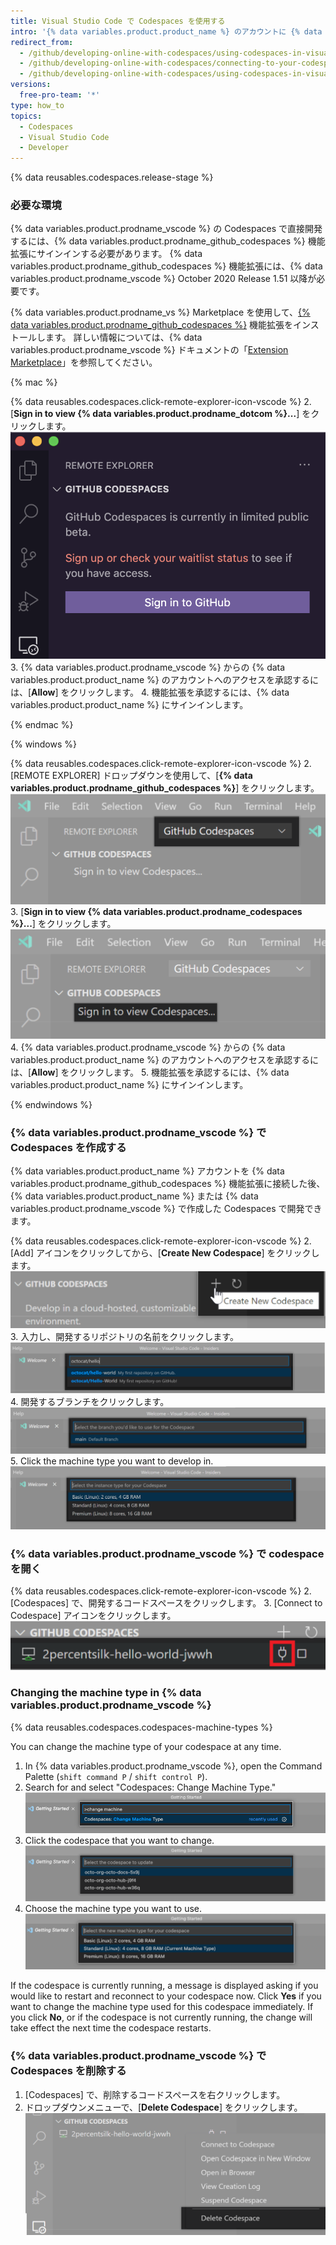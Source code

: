 ```yaml
---
title: Visual Studio Code で Codespaces を使用する
intro: '{% data variables.product.product_name %} のアカウントに {% data variables.product.prodname_github_codespaces %} 機能拡張を接続することにより、{% data variables.product.prodname_vscode %} で codespace を直接開発できます。'
redirect_from:
  - /github/developing-online-with-codespaces/using-codespaces-in-visual-studio-code
  - /github/developing-online-with-codespaces/connecting-to-your-codespace-from-visual-studio-code
  - /github/developing-online-with-codespaces/using-codespaces-in-visual-studio
versions:
  free-pro-team: '*'
type: how_to
topics:
  - Codespaces
  - Visual Studio Code
  - Developer
---
```


{% data reusables.codespaces.release-stage %}

### 必要な環境

{% data variables.product.prodname_vscode %} の Codespaces で直接開発するには、{% data variables.product.prodname_github_codespaces %} 機能拡張にサインインする必要があります。 {% data variables.product.prodname_github_codespaces %} 機能拡張には、{% data variables.product.prodname_vscode %} October 2020 Release 1.51 以降が必要です。

{% data variables.product.prodname_vs %} Marketplace を使用して、[{% data variables.product.prodname_github_codespaces %}](https://marketplace.visualstudio.com/items?itemName=GitHub.codespaces) 機能拡張をインストールします。 詳しい情報については、{% data variables.product.prodname_vscode %} ドキュメントの「[Extension Marketplace](https://code.visualstudio.com/docs/editor/extension-gallery)」を参照してください。


{% mac %}

{% data reusables.codespaces.click-remote-explorer-icon-vscode %}
2. [**Sign in to view {% data variables.product.prodname_dotcom %}...**] をクリックします。 ![[Signing in to view {% data variables.product.prodname_codespaces %}]](/assets/images/help/codespaces/sign-in-to-view-codespaces-vscode-mac.png)
3. {% data variables.product.prodname_vscode %} からの {% data variables.product.product_name %} のアカウントへのアクセスを承認するには、[**Allow**] をクリックします。
4. 機能拡張を承認するには、{% data variables.product.product_name %} にサインインします。

{% endmac %}

{% windows %}

{% data reusables.codespaces.click-remote-explorer-icon-vscode %}
2. [REMOTE EXPLORER] ドロップダウンを使用して、[**{% data variables.product.prodname_github_codespaces %}**] をクリックします。 ![{% data variables.product.prodname_codespaces %} ヘッダ](/assets/images/help/codespaces/codespaces-header-vscode.png)
3. [**Sign in to view {% data variables.product.prodname_codespaces %}...**] をクリックします。 ![[Signing in to view {% data variables.product.prodname_codespaces %}]](/assets/images/help/codespaces/sign-in-to-view-codespaces-vscode.png)
4. {% data variables.product.prodname_vscode %} からの {% data variables.product.product_name %} のアカウントへのアクセスを承認するには、[**Allow**] をクリックします。
5. 機能拡張を承認するには、{% data variables.product.product_name %} にサインインします。

{% endwindows %}

### {% data variables.product.prodname_vscode %} で Codespaces を作成する

{% data variables.product.product_name %} アカウントを {% data variables.product.prodname_github_codespaces %} 機能拡張に接続した後、{% data variables.product.product_name %} または {% data variables.product.prodname_vscode %} で作成した Codespaces で開発できます。

{% data reusables.codespaces.click-remote-explorer-icon-vscode %}
2. [Add] アイコンをクリックしてから、[**Create New Codespace**] をクリックします。 ![{% data variables.product.prodname_codespaces %} の [Create New Codespace] オプション](/assets/images/help/codespaces/create-codespace-vscode.png)
3. 入力し、開発するリポジトリの名前をクリックします。 ![新しい {% data variables.product.prodname_codespaces %} を作成するためのリポジトリを検索する](/assets/images/help/codespaces/choose-repository-vscode.png)
4. 開発するブランチをクリックします。 ![新しい {% data variables.product.prodname_codespaces %} を作成するためのブランチを検索する](/assets/images/help/codespaces/choose-branch-vscode.png)
5. Click the machine type you want to develop in. ![新しい {% data variables.product.prodname_codespaces %} のインスタンスタイプ](/assets/images/help/codespaces/choose-sku-vscode.png)
### {% data variables.product.prodname_vscode %} で codespace を開く

{% data reusables.codespaces.click-remote-explorer-icon-vscode %}
2. [Codespaces] で、開発するコードスペースをクリックします。
3. [Connect to Codespace] アイコンをクリックします。 ![{% data variables.product.prodname_vscode %} の [Connect to Codespace] アイコン](/assets/images/help/codespaces/click-connect-to-codespace-icon-vscode.png)

### Changing the machine type in {% data variables.product.prodname_vscode %}

{% data reusables.codespaces.codespaces-machine-types %}

You can change the machine type of your codespace at any time.

1. In {% data variables.product.prodname_vscode %}, open the Command Palette (`shift command P` / `shift control P`).
2. Search for and select "Codespaces: Change Machine Type." ![新しい {% data variables.product.prodname_codespaces %} を作成するためのブランチを検索する](/assets/images/help/codespaces/vscode-change-machine-type-option.png)
3. Click the codespace that you want to change. ![新しい {% data variables.product.prodname_codespaces %} を作成するためのブランチを検索する](/assets/images/help/codespaces/vscode-change-machine-choose-repo.png)
4. Choose the machine type you want to use. ![新しい {% data variables.product.prodname_codespaces %} を作成するためのブランチを検索する](/assets/images/help/codespaces/vscode-change-machine-choose-type.png)

If the codespace is currently running, a message is displayed asking if you would like to restart and reconnect to your codespace now. Click **Yes** if you want to change the machine type used for this codespace immediately. If you click **No**, or if the codespace is not currently running, the change will take effect the next time the codespace restarts.

### {% data variables.product.prodname_vscode %} で Codespaces を削除する

1. [Codespaces] で、削除するコードスペースを右クリックします。
2. ドロップダウンメニューで、[**Delete Codespace**] をクリックします。 ![{% data variables.product.prodname_dotcom %} で Codespaces を削除する](/assets/images/help/codespaces/delete-codespace-vscode.png)
